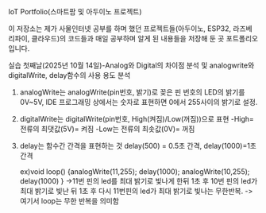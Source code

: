 IoT Portfolio(스마트팜 및 아두이노 프로젝트)

이 저장소는 제가 사물인터넷 공부를 하며 했던 프로젝트들(아두이노, ESP32, 라즈베리파이, 클라우드)의 코드들과 매일 공부하며 알게 된 내용들을 저장해 둔 곳 포트폴리오 입니다.

실습 첫째날(2025년 10월 14일)-Analog와 Digital의 차이점 분석 및 analogwrite와 digitalWrite, delay함수의 사용 용도 분석

1) analogWrite는 analogWrite(pin번호, 밝기)로 꽂은 핀 번호의 LED의 밝기를 0V~5V, IDE 프로그래밍 상에서는 숫자로 표현하면 0에서 255사이의 밝기로 설정.
2) digitalWrite는 digitalWrite(pin번호, High(켜짐)/Low(꺼짐))으로 표현
    -High= 전류의 최댓값(5V)= 켜짐
    -Low는 전류의 최솟값(0V)= 꺼짐
   
3) delay는 함수간 간격을 표현하는 것
   delay(500) = 0.5초 간격, delay(1000)=1초 간격
   
   ex)void loop()
   {analogWrite(11,255);
      delay(1000);
      analogWrite(10,255);
      delay(1000)
   }
   ->11번 핀의 led를 최대 밝기로 빛나게 한뒤 1초 후 10번 핀의 led가 최대 밝기로 빛난 뒤 1초 후 다시 11번핀의 led가 최대 밝기로 빛나는 무한반복.
   ->여기서 loop는 무한 반복을 의미함
